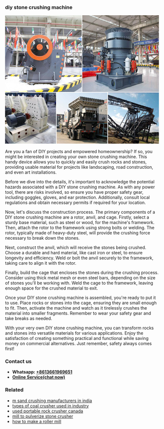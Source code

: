 <h3>diy stone crushing machine</h3><img src='1706755734.jpg' alt=''><p>Are you a fan of DIY projects and empowered homeownership? If so, you might be interested in creating your own stone crushing machine. This handy device allows you to quickly and easily crush rocks and stones, providing usable material for projects like landscaping, road construction, and even art installations.</p><p>Before we dive into the details, it's important to acknowledge the potential hazards associated with a DIY stone crushing machine. As with any power tool, there are risks involved, so ensure you have proper safety gear, including goggles, gloves, and ear protection. Additionally, consult local regulations and obtain necessary permits if required for your location.</p><p>Now, let's discuss the construction process. The primary components of a DIY stone crushing machine are a rotor, anvil, and cage. Firstly, select a sturdy base material, such as steel or wood, for the machine's framework. Then, attach the rotor to the framework using strong bolts or welding. The rotor, typically made of heavy-duty steel, will provide the crushing force necessary to break down the stones.</p><p>Next, construct the anvil, which will receive the stones being crushed. Choose a durable and hard material, like cast iron or steel, to ensure longevity and efficiency. Weld or bolt the anvil securely to the framework, taking care to align it with the rotor.</p><p>Finally, build the cage that encloses the stones during the crushing process. Consider using thick metal mesh or even steel bars, depending on the size of stones you'll be working with. Weld the cage to the framework, leaving enough space for the crushed material to exit.</p><p>Once your DIY stone crushing machine is assembled, you're ready to put it to use. Place rocks or stones into the cage, ensuring they are small enough to fit. Then, activate the machine and watch as it tirelessly crushes the material into smaller fragments. Remember to wear your safety gear and take breaks as needed.</p><p>With your very own DIY stone crushing machine, you can transform rocks and stones into versatile materials for various applications. Enjoy the satisfaction of creating something practical and functional while saving money on commercial alternatives. Just remember, safety always comes first!</p><h3>Contact us</h3><ul><li><strong>Whatsapp:&nbsp;<a href="https://wa.me/8613661969651">+8613661969651</a></strong></li><li><a href="https://swt.shibang-china.com/?git&amp;zhl&amp;diy stone crushing machine"><strong>Online Service(chat now)</strong></a></li></ul><h3>Related</h3><ul><li><a href='m sand crushing manufacturers in india.md'>m sand crushing manufacturers in india</a></li><li><a href='types of coal crusher used in industry.md'>types of coal crusher used in industry</a></li><li><a href='used portable rock crusher canada.md'>used portable rock crusher canada</a></li><li><a href='mill to pulverize stone crusher.md'>mill to pulverize stone crusher</a></li><li><a href='how to make a roller mill.md'>how to make a roller mill</a></li></ul>